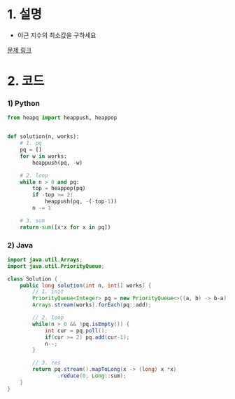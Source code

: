 # 1. 설명
- 야근 지수의 최소값을 구하세요


[문제 링크](https://programmers.co.kr/learn/courses/30/lessons/12927)


# 2. 코드
### 1) Python
```python
from heapq import heappush, heappop


def solution(n, works):
    # 1. pq
    pq = []
    for w in works:
        heappush(pq, -w)

    # 2. loop
    while n > 0 and pq:
        top = heappop(pq)
        if -top >= 2:
            heappush(pq, -(-top-1))
        n -= 1

    # 3. sum
    return sum([x*x for x in pq])
```

### 2) Java
```java
import java.util.Arrays;
import java.util.PriorityQueue;

class Solution {
    public long solution(int n, int[] works) {
        // 1. init
        PriorityQueue<Integer> pq = new PriorityQueue<>((a, b) -> b-a);
        Arrays.stream(works).forEach(pq::add);

        // 2. loop
        while(n > 0 && !pq.isEmpty()) {
            int cur = pq.poll();
            if(cur >= 2) pq.add(cur-1);
            n--;
        }

        // 3. res
        return pq.stream().mapToLong(x -> (long) x *x)
                .reduce(0, Long::sum);
    }
}
```